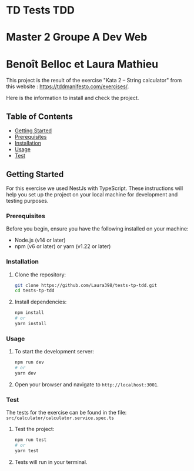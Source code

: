 
# TD Tests TDD
# Master 2 Groupe A Dev Web
# Benoît Belloc et Laura Mathieu

This project is the result of the exercise "Kata 2 – String calculator" from this website : https://tddmanifesto.com/exercises/.

Here is the information to install and check the project.

## Table of Contents

- [Getting Started](#getting-started)
- [Prerequisites](#prerequisites)
- [Installation](#installation)
- [Usage](#usage)
- [Test](#test)


## Getting Started

For this exercise we used NestJs with TypeScript. These instructions will help you set up the project on your local machine for development and testing purposes.

### Prerequisites

Before you begin, ensure you have the following installed on your machine:

- Node.js (v14 or later)
- npm (v6 or later) or yarn (v1.22 or later)

### Installation

1. Clone the repository:
   ```bash
   git clone https://github.com/Laura398/tests-tp-tdd.git
   cd tests-tp-tdd
   ````

2. Install dependencies:
    ```bash
    npm install
    # or
    yarn install
    ````

### Usage

1. To start the development server:
    ```bash
    npm run dev
    # or
    yarn dev
    ````

2. Open your browser and navigate to `http://localhost:3001`.

### Test

The tests for the exercise can be found in the file: `src/calculator/calculator.service.spec.ts`

1. Test the project:
    ```bash
    npm run test
    # or
    yarn test
    ````

2. Tests will run in your terminal.
